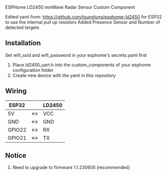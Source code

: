 ESPHome LD2450 mmWave Radar Sensor Custom Component

Edited yaml from: https://github.com/tsunglung/esphome-ld2450 for ESP32 to use the internal pull up resistors
Added Presence Sensor and Number of detected targets

## Installation
Set wifi_ssid and wifi_password in your esphome's secrets.yaml first

1. Place ld2450_uart.h into the custom_components of your esphome configuration folder
2. Create new device with the yaml in this repository

## Wiring
ESP32  | | LD2450
---------|-|-------|
5V      |<->| VCC
GND     |<->| GND
GPIO22  |<->| RX
GPIO21  |<->| TX

## Notice
1. Need to upgrade to firmware 1.1.230605 (recommended)
